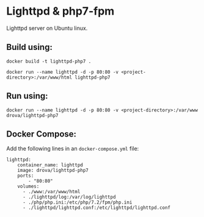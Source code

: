 Lighttpd & php7-fpm
===================
Lighttpd server on Ubuntu linux.

## Build using:
`docker build -t lighttpd-php7 .`

`docker run --name lighttpd -d -p 80:80 -v <project-directory>:/var/www/html lighttpd-php7`

## Run using:
`docker run --name lighttpd -d -p 80:80 -v <project-directory>:/var/www drova/lighttpd-php7`

## Docker Compose:
Add the following lines in an `docker-compose.yml` file:
```
lighttpd:
    container_name: lighttpd
    image: drova/lighttpd-php7
    ports:
        - "80:80"
    volumes:
      - ./www:/var/www/html
      - ./lighttpd/log:/var/log/lighttpd
      - ./php/php.ini:/etc/php/7.2/fpm/php.ini
      - ./lighttpd/lighttpd.conf:/etc/lighttpd/lighttpd.conf
```
